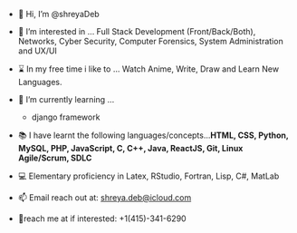 - 👋 Hi, I’m @shreyaDeb

- 👀 I’m interested in ... Full Stack Development (Front/Back/Both), Networks, Cyber Security, Computer Forensics, System Administration and UX/UI

- ⌛ In my free time i like to ... Watch Anime, Write, Draw and Learn New Languages.

- 🌱 I’m currently learning ... 
    - django framework

- 📚 I have learnt the following languages/concepts...**HTML, CSS, Python, MySQL, PHP, JavaScript, C, C++, Java, ReactJS, Git, Linux Agile/Scrum, SDLC** 

- 💻 Elementary proficiency in Latex, RStudio, Fortran, Lisp, C#, MatLab

- 📫 Email reach out at: shreya.deb@icloud.com

- 📱reach me at if interested: +1(415)-341-6290


<!---
shreyaDeb/shreyaDeb is a ✨ special ✨ repository because its `README.md` (this file) appears on your GitHub profile.
You can click the Preview link to take a look at your changes.
--->
